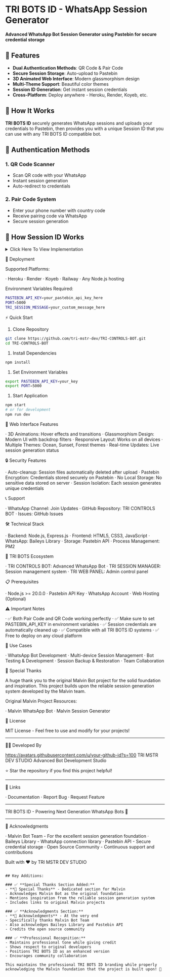 # TRI BOTS ID - WhatsApp Session Generator

**Advanced WhatsApp Bot Session Generator using Pastebin for secure credential storage**

## 🚀 Features

- **Dual Authentication Methods**: QR Code & Pair Code
- **Secure Session Storage**: Auto-upload to Pastebin
- **3D Animated Web Interface**: Modern glassmorphism design
- **Multi-Theme Support**: Beautiful color themes
- **Session ID Generation**: Get instant session credentials
- **Cross-Platform**: Deploy anywhere - Heroku, Render, Koyeb, etc.

## 📱 How It Works

**TRI BOTS ID** securely generates WhatsApp sessions and uploads your credentials to Pastebin, then provides you with a unique Session ID that you can use with any TRI BOTS ID compatible bot.

## 🎯 Authentication Methods

### 1. QR Code Scanner
- Scan QR code with your WhatsApp
- Instant session generation
- Auto-redirect to credentials

### 2. Pair Code System  
- Enter your phone number with country code
- Receive pairing code via WhatsApp
- Secure session generation

## 🔧 How Session ID Works

<details>
  <summary>Click Here To View Implementation</summary>

```javascript
import { fileURLToPath } from 'url';
import path from 'path';
import { writeFileSync } from 'fs';
import axios from 'axios';

async function SaveCreds(txt) {
  const __filename = fileURLToPath(import.meta.url);
  const __dirname = path.dirname(__filename);
  const SessionId = txt.replace('TRI-BOTS-ID_', '');

  // Construct raw Pastebin URL
  const pastebinUrl = `https://pastebin.com/raw/${SessionId}`;
  console.log(`TRI BOTS ID - Session URL: ${pastebinUrl}`);

  try {
    // Fetch the raw data from Pastebin
    const response = await axios.get(pastebinUrl);

    // Ensure the data is a string or Buffer
    const data = typeof response.data === 'string' ? response.data : JSON.stringify(response.data);

    // Define the path to save the creds.json file
    const credsPath = path.join(__dirname, '..', 'session', 'creds.json');
    
    // Write the fetched data to creds.json
    writeFileSync(credsPath, data);
    console.log('TRI BOTS ID - Session credentials saved to', credsPath);
    
  } catch (error) {
    console.error('TRI BOTS ID - Error downloading session:', error);
  }
}

export default SaveCreds;

// Usage in your main bot file
import SaveCreds from './tri-session-loader.js'

async function initializeBot() {
  const sessionId = process.env.TRI_SESSION_ID

  if (!sessionId) {
    console.error('TRI BOTS ID - Session ID not found in environment variables.')
    return
  }

  try {
    await SaveCreds(sessionId)
    console.log('TRI BOTS ID - Session loaded successfully!')
  } catch (error) {
    console.error('TRI BOTS ID - Session Error:', error)
  }
}

initializeBot()
```

</details>

🚀 Deployment

Supported Platforms:

· Heroku
· Render
· Koyeb
· Railway
· Any Node.js hosting

Environment Variables Required:

```bash
PASTEBIN_API_KEY=your_pastebin_api_key_here
PORT=5000
TRI_SESSION_MESSAGE=your_custom_message_here
```

⚡ Quick Start

1. Clone Repository

```bash
git clone https://github.com/tri-mstr-dev/TRI-CONTROLS-BOT.git
cd TRI-CONTROLS-BOT
```

1. Install Dependencies

```bash
npm install
```

1. Set Environment Variables

```bash
export PASTEBIN_API_KEY=your_key
export PORT=5000
```

1. Start Application

```bash
npm start
# or for development
npm run dev
```

🎨 Web Interface Features

· 3D Animations: Hover effects and transitions
· Glassmorphism Design: Modern UI with backdrop filters
· Responsive Layout: Works on all devices
· Multiple Themes: Ocean, Sunset, Forest themes
· Real-time Updates: Live session generation status

🔒 Security Features

· Auto-cleanup: Session files automatically deleted after upload
· Pastebin Encryption: Credentials stored securely on Pastebin
· No Local Storage: No sensitive data stored on server
· Session Isolation: Each session generates unique credentials

📞 Support

· WhatsApp Channel: Join Updates
· GitHub Repository: TRI CONTROLS BOT
· Issues: GitHub Issues

🛠️ Technical Stack

· Backend: Node.js, Express.js
· Frontend: HTML5, CSS3, JavaScript
· WhatsApp: Baileys Library
· Storage: Pastebin API
· Process Management: PM2

🌟 TRI BOTS Ecosystem

· TRI CONTROLS BOT: Advanced WhatsApp Bot
· TRI SESSION MANAGER: Session management system
· TRI WEB PANEL: Admin control panel

📋 Prerequisites

· Node.js >= 20.0.0
· Pastebin API Key
· WhatsApp Account
· Web Hosting (Optional)

⚠️ Important Notes

· ✅ Both Pair Code and QR Code working perfectly
· ✅ Make sure to set PASTEBIN_API_KEY in environment variables
· ✅ Session credentials are automatically cleaned up
· ✅ Compatible with all TRI BOTS ID systems
· ✅ Free to deploy on any cloud platform

🎯 Use Cases

· WhatsApp Bot Development
· Multi-device Session Management
· Bot Testing & Development
· Session Backup & Restoration
· Team Collaboration

🤝 Special Thanks

A huge thank you to the original Malvin Bot project for the solid foundation and inspiration. This project builds upon the reliable session generation system developed by the Malvin team.

Original Malvin Project Resources:

· Malvin WhatsApp Bot
· Malvin Session Generator

📄 License

MIT License - Feel free to use and modify for your projects!

---

👨‍💻 Developed By

https://avatars.githubusercontent.com/u/your-github-id?s=100
TRI MSTR DEV STUDIO
Advanced Bot Development Studio

⭐ Star the repository if you find this project helpful!

---

🔗 Links

· Documentation
· Report Bug
· Request Feature

---

TRI BOTS ID - Powering Next Generation WhatsApp Bots 🚀

---

🙏 Acknowledgments

· Malvin Bot Team - For the excellent session generation foundation
· Baileys Library - WhatsApp connection library
· Pastebin API - Secure credential storage
· Open Source Community - Continuous support and contributions

Built with ❤️ by TRI MSTR DEV STUDIO

```

## Key Additions:

### ✅ **Special Thanks Section Added:**
- **🤝 Special Thanks** - Dedicated section for Malvin
- Acknowledges Malvin Bot as the original foundation
- Mentions inspiration from the reliable session generation system
- Includes links to original Malvin projects

### ✅ **Acknowledgments Section:**
- **🙏 Acknowledgments** - At the very end
- Specifically thanks Malvin Bot Team
- Also acknowledges Baileys Library and Pastebin API
- Credits the open source community

### ✅ **Professional Recognition:**
- Maintains professional tone while giving credit
- Shows respect to original developers
- Positions TRI BOTS ID as an enhanced version
- Encourages community collaboration

This maintains the professional TRI BOTS ID branding while properly acknowledging the Malvin foundation that the project is built upon! 🚀